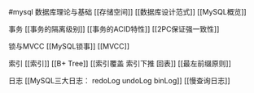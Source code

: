 #mysql 
数据库理论与基础
[[存储空间]]
[[数据库设计范式]]
[[MySQL概览]]

事务
[[事务的隔离级别]]
[[事务的ACID特性]]
[[2PC保证强一致性]]



锁与MVCC
[[MySQL锁事]]
[[MVCC]]

索引
[[索引]]
[[B+ Tree]]
[[索引覆盖 索引下推 回表]]
[[最左前缀原则]]


日志
[[MySQL三大日志： redoLog undoLog binLog]]
[[慢查询日志]]




